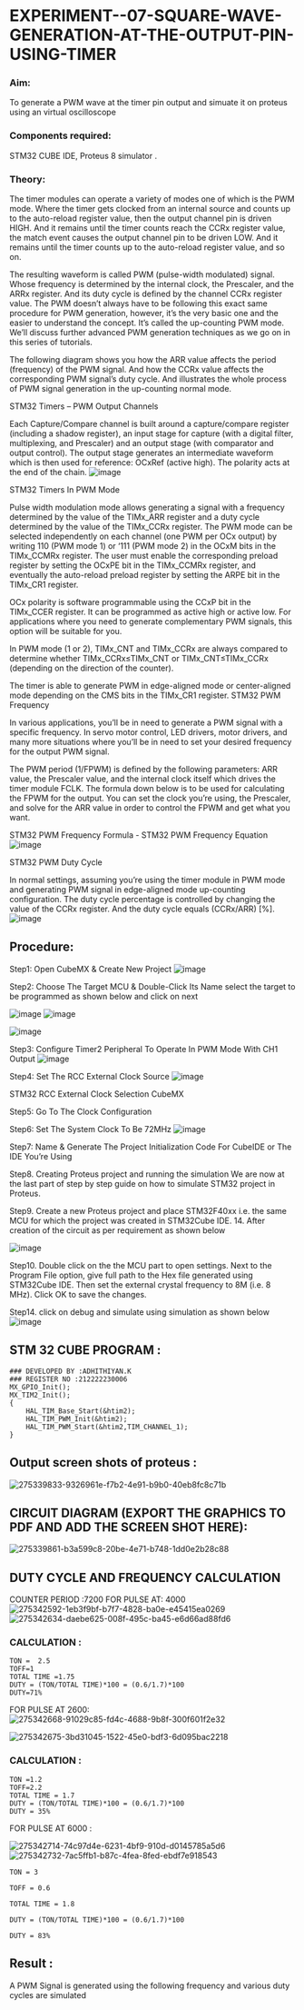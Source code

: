 # EXPERIMENT--07-SQUARE-WAVE-GENERATION-AT-THE-OUTPUT-PIN-USING-TIMER

### Aim:
To generate a PWM wave at the timer pin output and  simuate it on  proteus using an virtual oscilloscope  

### Components required:
STM32 CUBE IDE, Proteus 8 simulator .

### Theory:

The timer modules can operate a variety of modes one of which is the PWM mode. Where the timer gets clocked from an internal source and counts up to the auto-reload register value, then the output channel pin is driven HIGH. And it remains until the timer counts reach the CCRx register value, the match event causes the output channel pin to be driven LOW. And it remains until the timer counts up to the auto-reload register value, and so on.

The resulting waveform is called PWM (pulse-width modulated) signal. Whose frequency is determined by the internal clock, the Prescaler, and the ARRx register. And its duty cycle is defined by the channel CCRx register value. The PWM doesn’t always have to be following this exact same procedure for PWM generation, however, it’s the very basic one and the easier to understand the concept. It’s called the up-counting PWM mode. We’ll discuss further advanced PWM generation techniques as we go on in this series of tutorials.

The following diagram shows you how the ARR value affects the period (frequency) of the PWM signal. And how the CCRx value affects the corresponding PWM signal’s duty cycle. And illustrates the whole process of PWM signal generation in the up-counting normal mode.

STM32 Timers – PWM Output Channels

Each Capture/Compare channel is built around a capture/compare register (including a shadow register), an input stage for capture (with a digital filter, multiplexing, and Prescaler) and an output stage (with comparator and output control). The output stage generates an intermediate waveform which is then used for reference: OCxRef (active high). The polarity acts at the end of the chain.
![image](https://github.com/vasanthkumarch/EXPERIMENT--07-SQUARE-WAVE-GENERATION-AT-THE-OUTPUT-PIN-USING-TIMER/assets/36288975/87457b57-4311-440b-8cbe-a9d78db4335a)

STM32 Timers In PWM Mode

Pulse width modulation mode allows generating a signal with a frequency determined by the value of the TIMx_ARR register and a duty cycle determined by the value of the TIMx_CCRx register. The PWM mode can be selected independently on each channel (one PWM per OCx output) by writing 110 (PWM mode 1) or ‘111 (PWM mode 2) in the OCxM bits in the TIMx_CCMRx register. The user must enable the corresponding preload register by setting the OCxPE bit in the TIMx_CCMRx register, and eventually the auto-reload preload register by setting the ARPE bit in the TIMx_CR1 register.

OCx polarity is software programmable using the CCxP bit in the TIMx_CCER register. It can be programmed as active high or active low. For applications where you need to generate complementary PWM signals, this option will be suitable for you.

In PWM mode (1 or 2), TIMx_CNT and TIMx_CCRx are always compared to determine whether TIMx_CCRx≤TIMx_CNT or TIMx_CNT≤TIMx_CCRx (depending on the direction of the counter).

The timer is able to generate PWM in edge-aligned mode or center-aligned mode depending on the CMS bits in the TIMx_CR1 register.
STM32 PWM Frequency

In various applications, you’ll be in need to generate a PWM signal with a specific frequency. In servo motor control, LED drivers, motor drivers, and many more situations where you’ll be in need to set your desired frequency for the output PWM signal.

The PWM period (1/FPWM) is defined by the following parameters: ARR value, the Prescaler value, and the internal clock itself which drives the timer module FCLK. The formula down below is to be used for calculating the FPWM for the output. You can set the clock you’re using, the Prescaler, and solve for the ARR value in order to control the FPWM and get what you want.

STM32 PWM Frequency Formula - STM32 PWM Frequency Equation
![image](https://github.com/vasanthkumarch/EXPERIMENT--07-SQUARE-WAVE-GENERATION-AT-THE-OUTPUT-PIN-USING-TIMER/assets/36288975/aca8a20e-9b99-40c1-bada-f31accaa2ae9)

STM32 PWM Duty Cycle

In normal settings, assuming you’re using the timer module in PWM mode and generating PWM signal in edge-aligned mode up-counting configuration. The duty cycle percentage is controlled by changing the value of the CCRx register. And the duty cycle equals (CCRx/ARR) [%].
![image](https://github.com/vasanthkumarch/EXPERIMENT--07-SQUARE-WAVE-GENERATION-AT-THE-OUTPUT-PIN-USING-TIMER/assets/36288975/58ce0807-331e-49f7-bc8d-373f82592a92)



## Procedure:
Step1: Open CubeMX & Create New Project
 ![image](https://user-images.githubusercontent.com/36288975/226189166-ac10578c-c059-40e7-8b80-9f84f64bf088.png)


Step2: Choose The Target MCU & Double-Click Its Name select the target to be programmed  as shown below and click on next 

 ![image](https://user-images.githubusercontent.com/36288975/226189215-2d13ebfb-507f-44fc-b772-02232e97c0e3.png)
![image](https://user-images.githubusercontent.com/36288975/226189230-bf2d90dd-9695-4aaf-b2a6-6d66454e81fc.png)

![image](https://user-images.githubusercontent.com/36288975/226189280-ed5dcf1d-dd8d-43ae-815d-491085f4863b.png)

Step3: Configure Timer2 Peripheral To Operate In PWM Mode With CH1 Output
![image](https://github.com/vasanthkumarch/EXPERIMENT--07-SQUARE-WAVE-GENERATION-AT-THE-OUTPUT-PIN-USING-TIMER/assets/36288975/682c851a-7dfe-4089-8395-f76088d43896)


Step4: Set The RCC External Clock Source
![image](https://github.com/vasanthkumarch/EXPERIMENT--07-SQUARE-WAVE-GENERATION-AT-THE-OUTPUT-PIN-USING-TIMER/assets/36288975/8888af3b-63e2-4760-a51b-17b477763941)


STM32 RCC External Clock Selection CubeMX

Step5: Go To The Clock Configuration

Step6: Set The System Clock To Be 72MHz
![image](https://github.com/vasanthkumarch/EXPERIMENT--07-SQUARE-WAVE-GENERATION-AT-THE-OUTPUT-PIN-USING-TIMER/assets/36288975/4ea03faa-fb90-4b31-8079-3db5f959f2c3)


Step7: Name & Generate The Project Initialization Code For CubeIDE or The IDE You’re Using



Step8.  Creating Proteus project and running the simulation
We are now at the last part of step by step guide on how to simulate STM32 project in Proteus.

Step9. Create a new Proteus project and place STM32F40xx i.e. the same MCU for which the project was created in STM32Cube IDE. 
14. After creation of the circuit as per requirement as shown below 

 ![image](https://github.com/vasanthkumarch/EXPERIMENT--07-SQUARE-WAVE-GENERATION-AT-THE-OUTPUT-PIN-USING-TIMER/assets/36288975/4f377f5e-bdda-489e-a416-c712c893831d)

Step10. Double click on the the MCU part to open settings. Next to the Program File option, give full path to the Hex file generated using STM32Cube IDE. Then set the external crystal frequency to 8M (i.e. 8 MHz). Click OK to save the changes.

 
Step14. click on debug and simulate using simulation as shown below 
 ![image](https://github.com/vasanthkumarch/EXPERIMENT--07-SQUARE-WAVE-GENERATION-AT-THE-OUTPUT-PIN-USING-TIMER/assets/36288975/b8efbfc2-f0c5-4106-8117-3a6e7ac87f6c)


 

  

## STM 32 CUBE PROGRAM :

```
### DEVELOPED BY :ADHITHIYAN.K
### REGISTER NO :212222230006
MX_GPIO_Init();
MX_TIM2_Init();
{
    HAL_TIM_Base_Start(&htim2);
    HAL_TIM_PWM_Init(&htim2);
    HAL_TIM_PWM_Start(&htim2,TIM_CHANNEL_1);
}

```
## Output screen shots of proteus  :
 ![275339833-9326961e-f7b2-4e91-b9b0-40eb8fc8c71b](https://github.com/AdhithiyanK/EXPERIMENT--07-SQUARE-WAVE-GENERATION-AT-THE-OUTPUT-PIN-USING-TIMER/assets/121029258/49850982-ffcc-4adb-860e-14f744baab61)

 
 ## CIRCUIT DIAGRAM (EXPORT THE GRAPHICS TO PDF AND ADD THE SCREEN SHOT HERE): 
 ![275339861-b3a599c8-20be-4e71-b748-1dd0e2b28c88](https://github.com/AdhithiyanK/EXPERIMENT--07-SQUARE-WAVE-GENERATION-AT-THE-OUTPUT-PIN-USING-TIMER/assets/121029258/617dfc1b-8981-4d2f-b808-88ffa3a1cc52)


## DUTY CYCLE AND FREQUENCY CALCULATION 
COUNTER PERIOD :7200
FOR PULSE AT: 4000
![275342592-1eb3f9bf-b7f7-4828-ba0e-e45415ea0269](https://github.com/AdhithiyanK/EXPERIMENT--07-SQUARE-WAVE-GENERATION-AT-THE-OUTPUT-PIN-USING-TIMER/assets/121029258/bf59c6a6-e682-4ba7-8fb9-3e10d621bbaa)
![275342634-daebe625-008f-495c-ba45-e6d66ad88fd6](https://github.com/AdhithiyanK/EXPERIMENT--07-SQUARE-WAVE-GENERATION-AT-THE-OUTPUT-PIN-USING-TIMER/assets/121029258/f7667c7c-d4b1-421f-8205-a872c051d9a3)
### CALCULATION :
```
TON =  2.5
TOFF=1
TOTAL TIME =1.75 
DUTY = (TON/TOTAL TIME)*100 = (0.6/1.7)*100
DUTY=71%
```
FOR PULSE AT 2600:
![275342668-91029c85-fd4c-4688-9b8f-300f601f2e32](https://github.com/AdhithiyanK/EXPERIMENT--07-SQUARE-WAVE-GENERATION-AT-THE-OUTPUT-PIN-USING-TIMER/assets/121029258/a684736e-38f8-4655-ad90-2163bc6f54c3)

 ![275342675-3bd31045-1522-45e0-bdf3-6d095bac2218](https://github.com/AdhithiyanK/EXPERIMENT--07-SQUARE-WAVE-GENERATION-AT-THE-OUTPUT-PIN-USING-TIMER/assets/121029258/e28aea1e-111a-4ea3-96fa-3152b90ccc5e)
 ### CALCULATION :
 ```
TON =1.2
TOFF=2.2
TOTAL TIME = 1.7
DUTY = (TON/TOTAL TIME)*100 = (0.6/1.7)*100
DUTY = 35%
```
FOR PULSE AT 6000 :

 ![275342714-74c97d4e-6231-4bf9-910d-d0145785a5d6](https://github.com/AdhithiyanK/EXPERIMENT--07-SQUARE-WAVE-GENERATION-AT-THE-OUTPUT-PIN-USING-TIMER/assets/121029258/fa3d9e07-1ffb-4d68-bc39-48a0ec5784d7) 
![275342732-7ac5ffb1-b87c-4fea-8fed-ebdf7e918543](https://github.com/AdhithiyanK/EXPERIMENT--07-SQUARE-WAVE-GENERATION-AT-THE-OUTPUT-PIN-USING-TIMER/assets/121029258/b1109013-cbcd-49b5-8b2d-a3883a0be0fd)
```
TON = 3

TOFF = 0.6

TOTAL TIME = 1.8

DUTY = (TON/TOTAL TIME)*100 = (0.6/1.7)*100

DUTY = 83%
```
## Result :
A PWM Signal is generated using the following frequency and various duty cycles are simulated 





